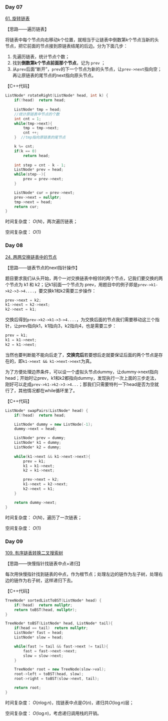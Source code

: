 ### Day 07

[61. 旋转链表](https://leetcode-cn.com/problems/rotate-list/)

【思路——遍历链表】

将链表中每个节点向右移动k个位置，就相当于让链表中倒数第k个节点当新的头节点，把它前面的节点接到原链表结尾的后边。分为下面几步：

1. 先遍历链表，统计节点个数；
2. 找到**倒数第k个节点前面那个节点**，记为 `prev` ；
3. 从`prev`后面“断开”，`prev`的下一个节点为新的头节点，让`prev->next`指向空；再让原链表的尾节点的next指向原头节点。

【C++代码】

```c++
ListNode* rotateRight(ListNode* head, int k) {
    if(!head)  return head;
    
    ListNode* tmp = head;
    //统计原链表中节点的个数
    int cnt = 1;
    while(tmp->next){
        tmp = tmp->next;
        cnt ++;
    }  //tmp指向原链表的尾节点

    k %= cnt;
    if(k == 0)
        return head;
    
    int step = cnt - k - 1;
    ListNode* prev = head;
    while(step--){
        prev = prev->next;
    }

    ListNode* cur = prev->next;
    prev->next = nullptr;
    tmp->next = head;
    return cur;
}
```

时间复杂度： $O(N)$，两次遍历链表；

空间复杂度： $O(1)$

### Day 08

[24. 两两交换链表中的节点](https://leetcode-cn.com/problems/swap-nodes-in-pairs/)

【思路——链表节点的next指针操作】

题目要求我们从头开始，两个一对交换链表中相邻的两个节点，记我们要交换的两个节点为 k1 和 k2；记k1前面一个节点为 prev，用题目中的例子即是`prev->k1->k2->3->4....`，要交换k1和k2需要三步操作：

```cpp
prev->next = k2;
k1->next = k2->next;
k2->next = k1;
```

交换后得到`prev->k2->k1->3->4....`，为交换后面的节点我们需要移动这三个指针，让prev指向k1，k1指向3，k2指向4，也是需要三步：

```cpp
prev = k1;
k1 = k1->next;
k2 = k1->next;
```

当然也要判断能不能向后走了，**交换完后**若要想后走就要保证后面的两个节点是存在的，即`k1->next && k1->next->next`为真。

为了方便处理边界条件，可以设一个虚拟头节点dummy，让dummy->next指向head；开始时让prev，k1和k2都指向dummy，发现执行一次上面的三步走法，刚好可以走成`prev->k1->k2->3->4...`；那我们只需要特判一下head是否为空就行了，其他情况都在while循环里了。

【C++代码】

```cpp
ListNode* swapPairs(ListNode* head) {
    if(!head)  return head;

    ListNode* dummy = new ListNode(-1);
    dummy->next = head;

    ListNode* prev = dummy;
    ListNode* k1 = dummy;
    ListNode* k2 = dummy;
    
    while(k1->next && k1->next->next){
        prev = k1;
        k1 = k1->next;
        k2 = k1->next;

        prev->next = k2;
        k1->next = k2->next;
        k2->next = k1;
    }

    return dummy->next;
}
```

时间复杂度： $O(N)$，遍历了一次链表；

空间复杂度： $O(1)$

### Day 09

[109. 有序链表转换二叉搜索树](https://leetcode-cn.com/problems/convert-sorted-list-to-binary-search-tree/)

【思路——快慢指针找链表中点+递归】

每次用快慢指针找到链表的中点，作为根节点；处理左边的链作为左子树，处理右边的链作为右子树，这样递归下去。

【C++代码】

```c++
TreeNode* sortedListToBST(ListNode* head) {
    if(!head)  return nullptr;
    return toBST(head, nullptr);
}

TreeNode* toBST(ListNode* head, ListNode* tail){
    if(head == tail)  return nullptr;
    ListNode* fast = head;
    ListNode* slow = head;

    while(fast != tail && fast->next != tail){
        fast = fast->next->next;
        slow = slow->next;
    }

    TreeNode* root = new TreeNode(slow->val);
    root->left = toBST(head, slow);
    root->right = toBST(slow->next, tail);

    return root;
}
```

时间复杂度： $O(n \log n)$，找链表中点是$O(n)$，递归共$O(\log n)$层；

空间复杂度： $O(\log n)$，考虑递归调用栈的开销。